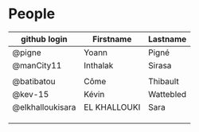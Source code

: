 # People


| github login | Firstname | Lastname |
| ------------ | --------- | -------- |
| @pigne       | Yoann     | Pigné    |
| @manCity11   | Inthalak  | Sirasa   |
|              |           |          |
| @batibatou   | Côme      | Thibault |
| @kev-15      | Kévin     | Wattebled|
|@elkhalloukisara|EL KHALLOUKI|Sara   |
|              |           |          |
|              |           |          |
|              |           |          |
